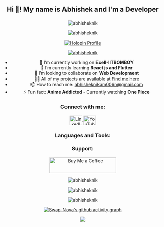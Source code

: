 <h2 align="center">Hi 👋! My name is <strong>Abhishek</strong> and I'm a Developer</h2>


###
<p align="center">
  <img src="https://user-images.githubusercontent.com/74038190/225813708-98b745f2-7d22-48cf-9150-083f1b00d6c9.gif" alt="abhisheknik"/>
</p>
<div align="center">

  <p align="center"> 
    <img src="https://komarev.com/ghpvc/?username=abhisheknik&label=Profile%20views&color=0e75b6&style=flat" alt="abhisheknik" />
  </p>

  <p align="center">
    <a href="https://holopin.io/@abhisheknik">
      <img src="https://holopin.me/abhisheknik" alt="Holopin Profile">
    </a>
  </p>

  <p align="center"> 
    <a href="https://github.com/ryo-ma/github-profile-trophy">
      <img src="https://github-profile-trophy.vercel.app/?username=abhisheknik" alt="abhisheknik" />
    </a>
  </p>

  - 🔭 I’m currently working on **Ecell-IITBOMBOY**
  - 🌱 I’m currently learning **React js and Flutter**
  - 👯 I’m looking to collaborate on **Web Development**
  - 👨‍💻 All of my projects are available at [Find me here](https://abhisheknikam.netlify.app/)
  - 📫 How to reach me: [abhisheknikam006n@gmail.com](mailto:abhisheknikam006n@gmail.com)
  - ⚡ Fun fact: **Anime Addicted** - Currently watching **One Piece**

  <h3 align="center">Connect with me:</h3>
  <p align="center">
    <a href="https://linkedin.com/in/abhishek-nikam/" target="blank">
      <img align="center" src="https://raw.githubusercontent.com/rahuldkjain/github-profile-readme-generator/master/src/images/icons/Social/linked-in-alt.svg" alt="LinkedIn" height="30" width="40" />
    </a>
    <a href="https://www.youtube.com/channel/uczprxzi8thxli-qsibohosg" target="blank">
      <img align="center" src="https://raw.githubusercontent.com/rahuldkjain/github-profile-readme-generator/master/src/images/icons/Social/youtube.svg" alt="YouTube" height="30" width="40" />
    </a>
  </p>

  <h3 align="center">Languages and Tools:</h3>
  <p align="center"> 
    <!-- Add your tools and languages icons here -->
  </p>

  <h3 align="center">Support:</h3>
  <p align="center">
    <a href="https://www.buymeacoffee.com/abhisheknik">
      <img align="center" src="https://cdn.buymeacoffee.com/buttons/v2/default-yellow.png" height="50" width="210" alt="Buy Me a Coffee" />
    </a>
  </p>

  <p align="center">
    <img align="center" src="https://github-readme-stats.vercel.app/api/top-langs?username=abhisheknik&show_icons=true&locale=en&layout=compact" alt="abhisheknik" />
  </p>

  <p align="center">
    <img align="center" src="https://github-readme-stats.vercel.app/api?username=abhisheknik&show_icons=true&locale=en" alt="abhisheknik" />
  </p>

  <p align="center">
    <img align="center" src="https://github-readme-streak-stats.herokuapp.com/?user=abhisheknik&" alt="abhisheknik" />
  </p>

  [![Swap-Nova's github activity graph](https://github-readme-activity-graph.vercel.app/graph?username=Abhisheknik&theme=react-dark&hide_border=true&area=true)](https://github.com/Abhisheknik/github-readme-activity-graph)

  <p align="center">
    <img align="center" src="https://stats.quine.sh/Abhisheknik/github?theme=dark" />
  </p>
</div>


